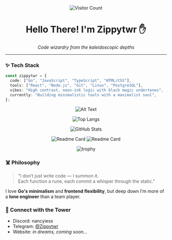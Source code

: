 <div align="center">

  ![Visitor Count](https://profile-counter.glitch.me/zippytwr/count.svg)
  
  # Hello There! I'm Zippytwr ✋
  
  *Code wizardry from the kaleidoscopic depths*
  
</div>




---

### ✨ Tech Stack

```ts
const zippytwr = {
  code: ["Go", "JavaScript", "TypeScript", "HTML/CSS"],
  tools: ["React", "Node.js", "Git", "Linux", "PostgreSQL"],
  vibes: "High contrast, neon-ink logic with black magic undertones",
  currently: "Building minimalistic tools with a maximalist soul",
};
```
<div align="center">
  
  ![Alt Text](https://media2.giphy.com/media/v1.Y2lkPTc5MGI3NjExM2t6aDk4a3c3aXBsanl6NzAxNGoyN2kzN3I5bXpubWFyMGtjc3ZoYyZlcD12MV9pbnRlcm5hbF9naWZfYnlfaWQmY3Q9Zw/xT8qB2HYA1vVSxooSY/giphy.gif)
  
</div>



<div align="center">

  ![Top Langs](https://github-readme-stats.vercel.app/api/top-langs/?username=zippytwr&layout=compact&hide=html,css,innosetup&theme=radical)
  
  ![GitHub Stats](https://github-readme-stats.vercel.app/api?username=zippytwr&show_icons=true&hide_title=true&count_private=true&theme=radical)


  
  ![Readme Card](https://github-readme-stats.vercel.app/api/pin/?username=zippytwr&repo=monofiles&theme=radical) ![Readme Card](https://github-readme-stats.vercel.app/api/pin/?username=zippytwr&repo=gitgiest&theme=radical)

  ![trophy](https://github-profile-trophy.vercel.app/?username=zippytwr&theme=radical)
  
</div>



### ☠️ Philosophy

> "I don’t just write code — I summon it.  
> Each function a rune, each commit a whisper through the static."

I love **Go's minimalism** and **frontend flexibility**, but deep down I’m more of a **lone engineer** than a team player.



### 🧿 Connect with the Tower
- Discord: nancyiess
- Telegram: [@Zippytwr](https://t.me/GafurSH)  
- Website: *in dreams, coming soon…*
